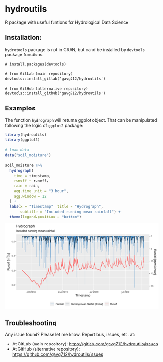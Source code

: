 # hydroutils

R package with useful funtions for Hydrological Data Science

## Installation:

`hydrotools` package is not in CRAN, but cand be installed by `devtools` package
functions.

```
# install.packages(devtools)

# from GitLab (main repository)
devtools::install_gitlab('gavg712/hydroutils')

# from GitHub (alternative repository)
devtools::install_github('gavg712/hydroutils')
```
## Examples

The function `hydrograph` will returna ggplot object. That can be manipulated
following the logic of `ggplot2` package:

``` r
library(hydroutils)
library(ggplot2)

# load data
data("soil_moisture")

soil_moisture %>%
  hydrograph(
    time = timestamp,
    runoff = runoff,
    rain = rain,
    agg.time_unit = "3 hour",
    agg.window = 12
  ) +
  labs(x = "Timestamp", title = "Hydrograph", 
       subtitle = "Included running mean rainfall") +
  theme(legend.position = "bottom")
```

![](man/figures/example_01.png)

## Troubleshooting

Any issue found? Please let me know. Report bus, issues, etc. at:

* At GitLab (main repository): https://gitlab.com/gavg712/hydroutils/issues
* At GitHub (alternative repository): https://github.com/gavg712/hydroutils/issues
